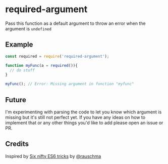 # required-argument
Pass this function as a default argument to throw an error when the argument is `undefined`

## Example

```JavaScript
const required = require('required-argument');

function myFunc(a = required()){
  // do stuff
}

myFunc(); // Error: Missing argument in function "myfunc"
```

## Future
I'm experimenting with parsing the code to let you know which argument is missing but it's still not perfect yet. If you have any ideas on how to implement that or any other things you'd like to add please open an issue or PR.

## Credits
Inspired by [Six nifty ES6 tricks](http://www.2ality.com/2016/05/six-nifty-es6-tricks.html) by [@rauschma](https://github.com/rauschma)
